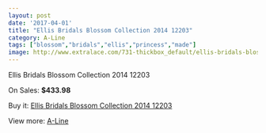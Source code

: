 ```yaml
---
layout: post
date: '2017-04-01'
title: "Ellis Bridals Blossom Collection 2014 12203"
category: A-Line
tags: ["blossom","bridals","ellis","princess","made"]
image: http://www.extralace.com/731-thickbox_default/ellis-bridals-blossom-collection-2014-12203.jpg
---
```

Ellis Bridals Blossom Collection 2014 12203

On Sales: **$433.98**
<a href="https://www.extralace.com/a-line/351-ellis-bridals-blossom-collection-2014-12203.html"><amp-img layout="responsive" width="600" height="600" src="//www.extralace.com/731-thickbox_default/ellis-bridals-blossom-collection-2014-12203.jpg" alt="Ellis Bridals Blossom Collection 2014 12203 0" /></a>
<a href="https://www.extralace.com/a-line/351-ellis-bridals-blossom-collection-2014-12203.html"><amp-img layout="responsive" width="600" height="600" src="//www.extralace.com/732-thickbox_default/ellis-bridals-blossom-collection-2014-12203.jpg" alt="Ellis Bridals Blossom Collection 2014 12203 1" /></a>

Buy it: [Ellis Bridals Blossom Collection 2014 12203](https://www.extralace.com/a-line/351-ellis-bridals-blossom-collection-2014-12203.html "Ellis Bridals Blossom Collection 2014 12203")

View more: [A-Line](https://www.extralace.com/2-a-line "A-Line")